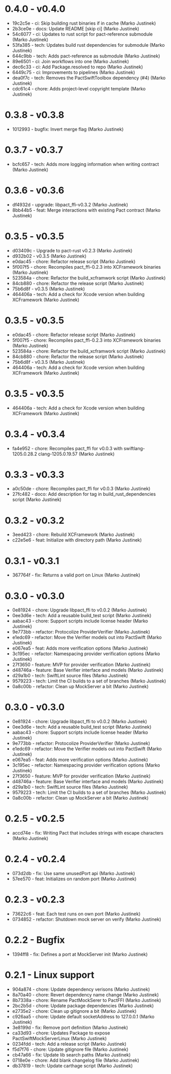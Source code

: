 # 0.4.0 - v0.4.0
* 19c2c5e - ci: Skip building rust binaries if in cache (Marko Justinek)
* 2b3ce0e - docs: Update README [skip ci] (Marko Justinek)
* 54c6077 - ci: Updates to rust script for pact-reference submodule (Marko Justinek)
* 53fa385 - tech: Updates build rust dependencies for submodule (Marko Justinek)
* 644c9bb - tech: Adds pact-reference as submodule (Marko Justinek)
* 89e6501 - ci: Join workflows into one (Marko Justinek)
* dec6c33 - ci: Add Package.resolved to repo (Marko Justinek)
* 6449c75 - ci: Improvements to pipelines (Marko Justinek)
* dea0f7c - tech: Removes the PactSwiftToolbox dependency (#4) (Marko Justinek)
* cdc61c4 - chore: Adds project-level copyright template (Marko Justinek)
# 0.3.8 - v0.3.8
* 1012993 - bugfix: Invert merge flag (Marko Justinek)
# 0.3.7 - v0.3.7
* bcfc657 - tech: Adds more logging information when writing contract (Marko Justinek)
# 0.3.6 - v0.3.6
* df4932d - upgrade: libpact_ffi-v0.3.2 (Marko Justinek)
* 8bb44b5 - feat: Merge interactions with existing Pact contract (Marko Justinek)
# 0.3.5 - v0.3.5
* d03409c - Upgrade to pact-rust v0.2.3 (Marko Justinek)
* d932b02 - v0.3.5 (Marko Justinek)
* e0dac45 - chore: Refactor release script (Marko Justinek)
* 5f007f5 - chore: Recompiles pact_ffi-0.2.3 into XCFramework binaries (Marko Justinek)
* 523584a - chore: Refactor the build_xcframwork script (Marko Justinek)
* 84cb880 - chore: Refactor the release script (Marko Justinek)
* 75b6d8f - v0.3.5 (Marko Justinek)
* 464406a - tech: Add a check for Xcode version when building XCFramework (Marko Justinek)
# 0.3.5 - v0.3.5
* e0dac45 - chore: Refactor release script (Marko Justinek)
* 5f007f5 - chore: Recompiles pact_ffi-0.2.3 into XCFramework binaries (Marko Justinek)
* 523584a - chore: Refactor the build_xcframwork script (Marko Justinek)
* 84cb880 - chore: Refactor the release script (Marko Justinek)
* 75b6d8f - v0.3.5 (Marko Justinek)
* 464406a - tech: Add a check for Xcode version when building XCFramework (Marko Justinek)
# 0.3.5 - v0.3.5
* 464406a - tech: Add a check for Xcode version when building XCFramework (Marko Justinek)
# 0.3.4 - v0.3.4
* fa4e952 - chore: Recompiles pact_ffi for v0.0.3 with swiftlang-1205.0.28.2 clang-1205.0.19.57 (Marko Justinek)
# 0.3.3 - v0.3.3
* a0c50de - chore: Recompiles pact_ffi for v0.0.3 (Marko Justinek)
* 27fc482 - doco: Add description for tag in build_rust_dependencies script (Marko Justinek)
# 0.3.2 - v0.3.2
* 3eed423 - chore: Rebuild XCFramework (Marko Justinek)
* c22e5e6 - feat: Initialize with directory path (Marko Justinek)
# 0.3.1 - v0.3.1
* 367764f - fix: Returns a valid port on Linux (Marko Justinek)
# 0.3.0 - v0.3.0
* 0e81924 - chore: Upgrade libpact_ffi to v0.0.2 (Marko Justinek)
* 0ee3d6e - tech: Add a reusable build_test script (Marko Justinek)
* aabac43 - chore: Support scripts include license header (Marko Justinek)
* 9e773bb - refactor: Protocolize ProviderVerifier (Marko Justinek)
* e1edc69 - refactor: Move the Verifier models out into PactSwift (Marko Justinek)
* e067ea5 - feat: Adds more verification options (Marko Justinek)
* 3c195ec - refactor: Namespacing provider verification options (Marko Justinek)
* 27f3650 - feature: MVP for provider verification (Marko Justinek)
* d48746a - feature: Base Verifier interface and models (Marko Justinek)
* d29a1b0 - tech: SwiftLint source files (Marko Justinek)
* 9579223 - tech: Limit the CI builds to a set of branches (Marko Justinek)
* 0a8c00b - refactor: Clean up MockServer a bit (Marko Justinek)
# 0.3.0 - v0.3.0
* 0e81924 - chore: Upgrade libpact_ffi to v0.0.2 (Marko Justinek)
* 0ee3d6e - tech: Add a reusable build_test script (Marko Justinek)
* aabac43 - chore: Support scripts include license header (Marko Justinek)
* 9e773bb - refactor: Protocolize ProviderVerifier (Marko Justinek)
* e1edc69 - refactor: Move the Verifier models out into PactSwift (Marko Justinek)
* e067ea5 - feat: Adds more verification options (Marko Justinek)
* 3c195ec - refactor: Namespacing provider verification options (Marko Justinek)
* 27f3650 - feature: MVP for provider verification (Marko Justinek)
* d48746a - feature: Base Verifier interface and models (Marko Justinek)
* d29a1b0 - tech: SwiftLint source files (Marko Justinek)
* 9579223 - tech: Limit the CI builds to a set of branches (Marko Justinek)
* 0a8c00b - refactor: Clean up MockServer a bit (Marko Justinek)
# 0.2.5 - v0.2.5
* accd74e - fix: Writing Pact that includes strings with escape characters (Marko Justinek)
# 0.2.4 - v0.2.4
* 073d2db - fix: Use same unusedPort api (Marko Justinek)
* 57ee570 - feat: Initializes on random port (Marko Justinek)
# 0.2.3 - v0.2.3
* 73622c6 - feat: Each test runs on own port (Marko Justinek)
* 0734852 - refactor: Shutdown mock server on verify (Marko Justinek)
# 0.2.2 - Bugfix
* 1394ff8 - fix: Defines a port at MockServer init (Marko Justinek)
# 0.2.1 - Linux support
* 904a874 - chore: Update dependency verisons (Marko Justinek)
* 8a70a40 - chore: Revert dependency name change (Marko Justinek)
* 8b7338a - chore: Rename PactMockSerer to PactFFI (Marko Justinek)
* 2bc2b5d - chore: Update package dependencies (Marko Justinek)
* e2735e2 - chore: Clean up gitignore a bit (Marko Justinek)
* c926aa5 - chore: Update default socketAddress to 127.0.0.1 (Marko Justinek)
* 3e8199d - fix: Remove port definition (Marko Justinek)
* ca33d93 - chore: Updates Package to expose PactSwiftMockServerLinux (Marko Justinek)
* 0234fdd - tech: Add a release script (Marko Justinek)
* f5d7f76 - chore: Update gitignore file (Marko Justinek)
* cb47a66 - fix: Update lib search paths (Marko Justinek)
* 0718e0e - chore: Add blank changelog file (Marko Justinek)
* db37819 - tech: Update carthage script (Marko Justinek)
